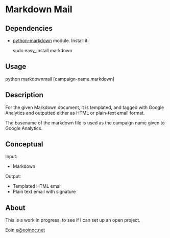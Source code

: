 # Markdown Mail

## Dependencies

* [python-markdown](http://packages.python.org/Markdown/) module. Install it:

    sudo easy_install markdown

## Usage

python markdownmail [campaign-name.markdown]

## Description

For the given Markdown document, it is templated, and tagged with Google Analytics and outputted either as HTML or plain-text email format.

The basename of the markdown file is used as the campaign name given to Google Analytics.

## Conceptual

Input:

* Markdown

Output:

* Templated HTML email
* Plain text email with signature

## About

This is a work in progress, to see if I can set up an open project.

Eoin <e@eoinoc.net>